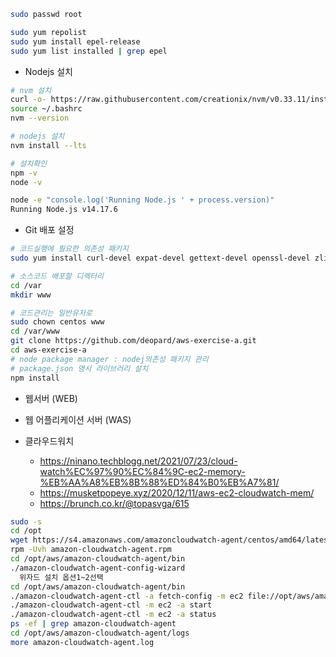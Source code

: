 
```sh
sudo passwd root

sudo yum repolist
sudo yum install epel-release
sudo yum list installed | grep epel
```

- Nodejs 설치

```sh
# nvm 설치
curl -o- https://raw.githubusercontent.com/creationix/nvm/v0.33.11/install.sh | bash
source ~/.bashrc
nvm --version

# nodejs 설치
nvm install --lts

# 설치확인
npm -v
node -v

node -e "console.log('Running Node.js ' + process.version)"
Running Node.js v14.17.6
```

- Git 배포 설정

```sh
# 코드실행에 필요한 의존성 패키지
sudo yum install curl-devel expat-devel gettext-devel openssl-devel zlib-devel

# 소스코드 배포할 디렉터리
cd /var
mkdir www

# 코드관리는 일반유저로
sudo chown centos www
cd /var/www
git clone https://github.com/deopard/aws-exercise-a.git
cd aws-exercise-a
# node package manager : nodej의존성 패키지 관리
# package.json 명시 라이브러리 설치
npm install
```

- 웹서버 (WEB)
- 웹 어플리케이션 서버 (WAS)

- 클라우드워치
  - https://ninano.techblogg.net/2021/07/23/cloud-watch%EC%97%90%EC%84%9C-ec2-memory-%EB%AA%A8%EB%8B%88%ED%84%B0%EB%A7%81/
  - https://musketpopeye.xyz/2020/12/11/aws-ec2-cloudwatch-mem/
  - https://brunch.co.kr/@topasvga/615

```sh
sudo -s
cd /opt
wget https://s4.amazonaws.com/amazoncloudwatch-agent/centos/amd64/latest/amazon-cloudwatch-agent.rpm
rpm -Uvh amazon-cloudwatch-agent.rpm
cd /opt/aws/amazon-cloudwatch-agent/bin
./amazon-cloudwatch-agent-config-wizard
  위자드 설치 옵션1~2선택
cd /opt/aws/amazon-cloudwatch-agent/bin
./amazon-cloudwatch-agent-ctl -a fetch-config -m ec2 file://opt/aws/amazon-cloudwatch-agent/bin/config.json -s
./amazon-cloudwatch-agent-ctl -m ec2 -a start
./amazon-cloudwatch-agent-ctl -m ec2 -a status
ps -ef | grep amazon-cloudwatch-agent
cd /opt/aws/amazon-cloudwatch-agent/logs
more amazon-cloudwatch-agent.log
```
